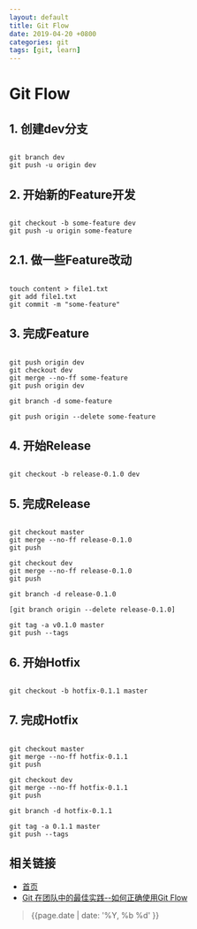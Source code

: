 ```yaml
---
layout: default
title: Git Flow
date: 2019-04-20 +0800
categories: git
tags: [git, learn]
---
```


# Git Flow

## 1. 创建dev分支

```

git branch dev
git push -u origin dev

```

## 2. 开始新的Feature开发

```

git checkout -b some-feature dev
git push -u origin some-feature

```

## 2.1. 做一些Feature改动

```

touch content > file1.txt
git add file1.txt
git commit -m "some-feature"

```

## 3. 完成Feature

```

git push origin dev
git checkout dev
git merge --no-ff some-feature
git push origin dev

git branch -d some-feature

git push origin --delete some-feature

```

## 4. 开始Release

```

git checkout -b release-0.1.0 dev

```

## 5. 完成Release

```

git checkout master
git merge --no-ff release-0.1.0
git push

git checkout dev
git merge --no-ff release-0.1.0
git push

git branch -d release-0.1.0

[git branch origin --delete release-0.1.0]

git tag -a v0.1.0 master
git push --tags

```

## 6. 开始Hotfix

```

git checkout -b hotfix-0.1.1 master

```

## 7. 完成Hotfix

```

git checkout master
git merge --no-ff hotfix-0.1.1
git push

git checkout dev
git merge --no-ff hotfix-0.1.1
git push

git branch -d hotfix-0.1.1

git tag -a 0.1.1 master
git push --tags

```


## 相关链接
- [首页](https://zhishan33.github.io/shanBlog/)
- [Git 在团队中的最佳实践--如何正确使用Git Flow](http://www.cnblogs.com/cnblogsfans/p/5075073.html)

> {{page.date | date: '%Y, %b %d' }}
